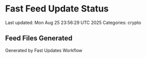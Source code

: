 # Fast Feed Update Status
Last updated: Mon Aug 25 23:56:29 UTC 2025
Categories: crypto

## Feed Files Generated

Generated by Fast Updates Workflow
